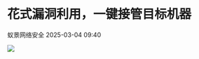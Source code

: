 #  花式漏洞利用，一键接管目标机器   
 蚁景网络安全   2025-03-04 09:40  
  
![](https://mmbiz.qpic.cn/mmbiz_png/5znJiaZxqldzVia6x2WoqtH4pEtzsZFrjUMFHVQoNTV5ucRl3SZT8UYDV9zuRU60ttUqayIbQk0ibCfw4Yu2ah3aA/640?wx_fmt=png&from=appmsg "")  
  
